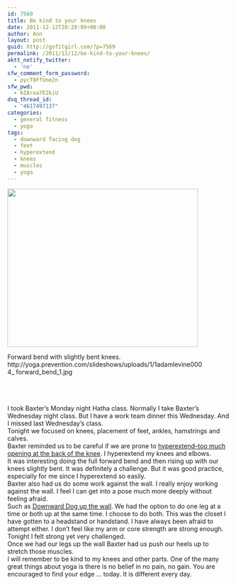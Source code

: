 ```yaml
---
id: 7569
title: Be kind to your knees
date: 2011-12-12T20:29:09+00:00
author: Ann
layout: post
guid: http://gofitgirl.com/?p=7569
permalink: /2011/12/12/be-kind-to-your-knees/
aktt_notify_twitter:
  - 'no'
sfw_comment_form_password:
  - pycT8FfUne2n
sfw_pwd:
  - 6ZAroa7E2kiU
dsq_thread_id:
  - "4617497137"
categories:
  - general fitness
  - yoga
tags:
  - downward facing dog
  - feet
  - hyperextend
  - knees
  - muscles
  - yoga
---
```

<div style="width: 440px" class="wp-caption alignleft">
  <a href="http://yoga.prevention.com/slideshows/uploads/1/1adamlevine0004_forward_bend_1.jpg"><img title="forward bend" src="http://yoga.prevention.com/slideshows/uploads/1/1adamlevine0004_forward_bend_1.jpg" alt="" width="430" height="357" /></a>
  
  <p class="wp-caption-text">
    Forward bend with slightly bent knees. http://yoga.prevention.com/slideshows/uploads/1/1adamlevine0004_ forward_bend_1.jpg
  </p>
</div>

  
&nbsp;  
&nbsp;  
&nbsp;  
I took Baxter&#8217;s Monday night Hatha class. Normally I take Baxter&#8217;s Wednesday night class. But I have a work team dinner this Wednesday. And I missed last Wednesday&#8217;s class.  
Tonight we focused on knees, placement of feet, ankles, hamstrings and calves.  
Baxter reminded us to be careful if we are prone to [hyperextend&#8211;too much opening at the back of the knee](http://www.yogajournal.com/practice/997). I hyperextend my knees and elbows.  
It was interesting doing the full forward bend and then rising up with our knees slightly bent. It was definitely a challenge. But it was good practice, especially for me since I hyperextend so easily.  
Baxter also had us do some work against the wall. I really enjoy working against the wall. I feel I can get into a pose much more deeply without feeling afraid.  
Such as [Downward Dog up the wall](http://myfiveminuteyoga.com/379/get-a-leg-up-on-downward-dog/). We had the option to do one leg at a time or both up at the same time. I choose to do both. This was the closet I have gotten to a headstand or handstand. I have always been afraid to attempt either. I don&#8217;t feel like my arm or core strength are strong enough. Tonight I felt strong yet very challenged.  
Once we had our legs up the wall Baxter had us push our heels up to stretch those muscles.  
I will remember to be kind to my knees and other parts. One of the many great things about yoga is there is no belief in no pain, no gain. You are encouraged to find your edge &#8230; today. It is different every day.